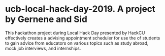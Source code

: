 # ucb-local-hack-day-2019. A project by Gernene and Sid

This hackathon project during Local Hack Day presented by HackCU effectively creates a advising appointment scheduler for use the of students 
to gain advice from educators on various topics such as study abroad, mock job interviews, and internships. 
